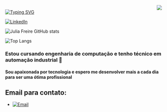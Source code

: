 <img align="right" src="https://visitor-badge.laobi.icu/badge?page_id=juuhfrdev.juuhfrdev" />

[![Typing SVG](https://readme-typing-svg.demolab.com?font=Jersey+15&size=25&pause=500&color=4C18B1&center=verdadeiro&vCenter=verdadeiro&repeat=verdadeiro&random=falso&width=435&lines=Ol%C3%A1+%F0%9F%91%8B;Eu+me+chamo+Julia+Freire!;Eu+tenho+21+anos;E+moro+em+S%C3%A3o+Paulo%2C+Brasil;...Translate...;Hi%2C+There+%F0%9F%91%8B;My+name+is+Julia+Freire!;I'm+21+years+old;And+live+in+S%C3%A3o+Paulo%2C+Brazil)](https://git.io/typing-svg)

[![LinkedIn](https://img.shields.io/badge/LinkedIn-0077B5?style=for-the-badge&logo=linkedin&logoColor=white)](https://www.linkedin.com/in/júlia-freire-de-souza-0693b3204)

![Julia Freire GitHub stats](https://github-readme-stats.vercel.app/api?username=juuhfrdev&show_icons=true&theme=ocean_dark)

![Top Langs](https://github-readme-stats.vercel.app/api/top-langs/?username=juuhfrdev&size_weight=0.5&count_weight=0.5)

### Estou cursando engenharia de computação e tenho técnico em automação industrial 📝

#### Sou apaixonada por tecnologia e espero me desenvolver mais a cada dia para ser uma ótima profissional

## Email para contato:
- [![Email](https://img.shields.io/badge/Gmail-D14836?style=for-the-badge&logo=gmail&logoColor=white)](juliafrsouzaa@gmail.com)
